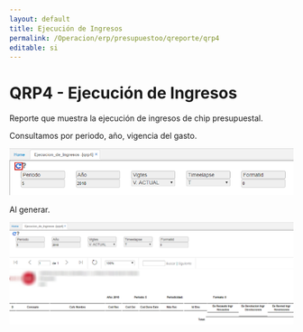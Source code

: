 ```yaml
---
layout: default
title: Ejecución de Ingresos
permalink: /Operacion/erp/presupuestoo/qreporte/qrp4
editable: si
---
```


# QRP4 - Ejecución de Ingresos

Reporte que muestra la ejecución de ingresos de chip presupuestal.  

Consultamos por periodo, año, vigencia del gasto.  

![](qrp4.png)

Al generar.  

![](arp44.png)

